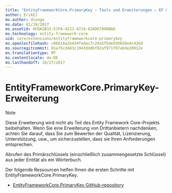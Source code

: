 ```yaml
---
title: "EntityFrameworkCore.PrimaryKey – Tools und Erweiterungen – EF Core"
author: ErikEJ
ms.author: divega
ms.date: 01/19/2017
ms.assetid: 6FDA2B31-E1FA-4213-A714-81AD6789DBA0
ms.technology: entity-framework-core
uid: core/extensions/entityframeworkcore-primarykey
ms.openlocfilehash: c86618a2e434fedac7c29a5f5de936658e4c426d
ms.sourcegitcommit: 01a75cd483c1943ddd6f82af971f07abde20912e
ms.translationtype: MT
ms.contentlocale: de-DE
ms.lasthandoff: 10/27/2017
---
```

# <a name="entityframeworkcoreprimarykey-extension"></a>EntityFrameworkCore.PrimaryKey-Erweiterung

> [!NOTE]  
> Diese Erweiterung wird nicht als Teil des Entity Framework Core-Projekts beibehalten. Wenn Sie eine Erweiterung von Drittanbietern nachdenken, achten Sie darauf, dass Sie zum Bewerten der Qualität, Lizenzierung, Unterstützung, usw., um sicherzustellen, dass sie Ihren Anforderungen entsprechen.

Abrufen des Primärschlüssels (einschließlich zusammengesetzte Schlüssel) aus jeder Entität als ein Wörterbuch.

Der folgende Ressourcen helfen Ihnen die ersten Schritte mit EntityFrameworkCore.PrimaryKey.
* [EntityFrameworkCore.PrimaryKey GitHub-repository](https://github.com/NickStrupat/EntityFramework.PrimaryKey/)
